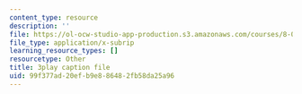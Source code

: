 ```yaml
---
content_type: resource
description: ''
file: https://ol-ocw-studio-app-production.s3.amazonaws.com/courses/8-01sc-classical-mechanics-fall-2016/99f377ad20efb9e886482fb58da25a96_YLDRzy8Dcgo.srt
file_type: application/x-subrip
learning_resource_types: []
resourcetype: Other
title: 3play caption file
uid: 99f377ad-20ef-b9e8-8648-2fb58da25a96
---
```


